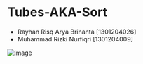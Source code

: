 # Tubes-AKA-Sort

- Rayhan Risq Arya Brinanta [1301204026]
- Muhammad Rizki Nurfiqri   [1301204009]

![image](https://user-images.githubusercontent.com/64684486/148505792-af18828e-32ed-4570-a578-0ebcb7221d99.png)
